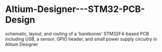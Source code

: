# Altium-Designer---STM32-PCB-Design

schematic, layout, and routing of a 'barebones' STM32F4-based PCB including USB, a sensor, GPIO header, and small power supply circuitry in Altium Designer
